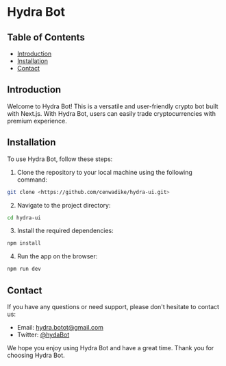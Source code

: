 # Hydra Bot

## Table of Contents

- [Introduction](#introduction)
- [Installation](#installation)
- [Contact](#contact)

## Introduction

Welcome to Hydra Bot! This is a versatile and user-friendly crypto bot built with  Next.js. With Hydra Bot, users can easily trade cryptocurrencies with premium experience.

## Installation

To use Hydra Bot, follow these steps:

1. Clone the repository to your local machine using the following command:

```bash
git clone <https://github.com/cenwadike/hydra-ui.git>
```

2. Navigate to the project directory:

```bash
cd hydra-ui
```

3. Install the required dependencies:

```bash
npm install
```

4. Run the app on the browser:

```bash
npm run dev
```

## Contact

If you have any questions or need support, please don't hesitate to contact us:

- Email: <hydra.botot@gmail.com>
- Twitter: [@hydaBot](https://twitter.com/hydraBot)

We hope you enjoy using Hydra Bot and have a great time. Thank you for choosing Hydra Bot.
